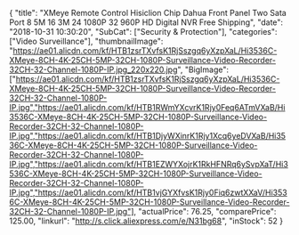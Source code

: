 {
	"title": "XMeye Remote Control Hisiclion Chip  Dahua Front Panel Two Sata Port 8 5M 16 3M 24 1080P 32 960P HD Digital NVR Free Shipping",
	"date": "2018-10-31 10:30:20",
	"SubCat": ["Security & Protection"],
	"categories": ["Video Surveillance"],
	"thumbnailImage": "https://ae01.alicdn.com/kf/HTB1zsrTXvfsK1RjSszgq6yXzpXaL/Hi3536C-XMeye-8CH-4K-25CH-5MP-32CH-1080P-Surveillance-Video-Recorder-32CH-32-Channel-1080P-IP.jpg_220x220.jpg",
	"BigImage": ["https://ae01.alicdn.com/kf/HTB1zsrTXvfsK1RjSszgq6yXzpXaL/Hi3536C-XMeye-8CH-4K-25CH-5MP-32CH-1080P-Surveillance-Video-Recorder-32CH-32-Channel-1080P-IP.jpg","https://ae01.alicdn.com/kf/HTB1RWmYXcvrK1Rjy0Feq6ATmVXaB/Hi3536C-XMeye-8CH-4K-25CH-5MP-32CH-1080P-Surveillance-Video-Recorder-32CH-32-Channel-1080P-IP.jpg","https://ae01.alicdn.com/kf/HTB1DjyWXinrK1Rjy1Xcq6yeDVXaB/Hi3536C-XMeye-8CH-4K-25CH-5MP-32CH-1080P-Surveillance-Video-Recorder-32CH-32-Channel-1080P-IP.jpg","https://ae01.alicdn.com/kf/HTB1EZWYXojrK1RkHFNRq6ySvpXaT/Hi3536C-XMeye-8CH-4K-25CH-5MP-32CH-1080P-Surveillance-Video-Recorder-32CH-32-Channel-1080P-IP.jpg","https://ae01.alicdn.com/kf/HTB1vjGYXfvsK1Rjy0Fiq6zwtXXaV/Hi3536C-XMeye-8CH-4K-25CH-5MP-32CH-1080P-Surveillance-Video-Recorder-32CH-32-Channel-1080P-IP.jpg"],
	"actualPrice": 76.25,
	"comparePrice": 125.00,
	"linkurl": "http://s.click.aliexpress.com/e/N31bg68",
	"inStock": 52
}
